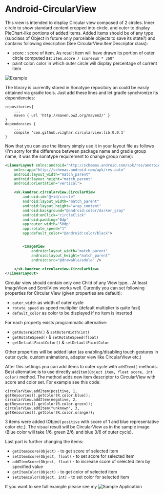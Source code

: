 Android-CircularView
====================

This view is intended to display Circular view composed of 2 circles. Inner circle to show standard content cropped into
circle, and outer to display PieChart-like portions of added items. Added items should be of any type (subclass of Object
in future only parcelable objects to save its state?) and contains following description (See CircularView.ItemDescriptor
class):
* score : score of item. As result item will have drawn its portion of outer circle computed as:
```item.score / scoreSum * 360°```
* paint color: color in which outer circle will display percentage of current item

![Example](image1.png)

The library is currently stored in Sonatype repository an could be easily obtained via gradle tools. Just add these lines and let gradle synchronize its dependencies:
```
repositories{
    ...
    maven { url 'http://maven.ow2.org/maven2/' }
}
dependencies {
    ...
    compile 'com.github.vizghar.circularview:lib:0.0.1'
}
```
Now that you can use the library simply use it in your layout file as follows (I'm sorry for the difference between package name and gradle group name, it was the sonatype requirement to change group name):
```XML
<LinearLayout xmlns:android="http://schemas.android.com/apk/res/android"
    xmlns:app="http://schemas.android.com/apk/res-auto"
    android:layout_width="match_parent"
    android:layout_height="match_parent"
    android:orientation="vertical">

    <sk.kandrac.circularview.CircularView
        android:id="@+id/circle"
        android:layout_width="match_parent"
        android:layout_height="wrap_content"
        android:background="@android:color/darker_gray"
        android:onClick="circleClick"
        android:padding="0dp"
        app:outer_width="50dp"
        app:rotate_speed="1"
        app:default_color="@android:color/black">


        <ImageView
            android:layout_width="match_parent"
            android:layout_height="match_parent"
            android:src="@drawable/adele" />

    </sk.kandrac.circularview.CircularView>
</LinearLayout>
```
Circular view should contain only one Child of any View type... At least ImageView and ScrollView works well. Curently you can set following properties for Circular View (given properties are default):
* `outer_width` as width of outer cycle
* `rotate_speed` as speed multiplier (default multiplier is quite fast)
* `default_color` as color to be displayed if no item is inserted

For each property exists programmatic alternative:
* `getOuterWidth()` & `setOuterWidth(int)`
* `getRotateSpeed()` & `setRotateSpeed(float)`
* `getDefaultPaintColor()` & `setDefaultPaintColor`

Other properties will be added later (as enabling/disabling touch gestures in outer cycle, custom animations, adapter view like CircularView etc.)

After this settings you can add items to outer cycle with `addItem()` methods. Best alternative is to use directly `addItem(Object item, float score, int color)` method. The method adds new item descriptor to CircularView with score and color set. For example see this code:
```
circularView.addItem(positive, 1, getResources().getColor(R.color.blue));
circularView.addItem(negative, 2, getResources().getColor(R.color.green));
circularView.addItem("unknown", 3, getResources().getColor(R.color.orange));
```
3 items were added (Object `positive` with score of 1 and blue representative color etc.). The visual result will be CircularView as in the sample image (Blue color will take 1/6, green 2/6, and blue 3/6 of outer cycle).

Last part is further changing the items:
* `getItemScore(Object)` - to get score of selected item
* `setItemScore(Object, float)` - to set score for selected item
* `addItemScore(Object, float)` - to increase score of selected item by specified value
* `getItemColor(Object)` - to get color of selected item
* `setItemColor(Object, int)` - to set color for selected item

If you want to see full example please see my ![Sample Application](app/src/main/)
